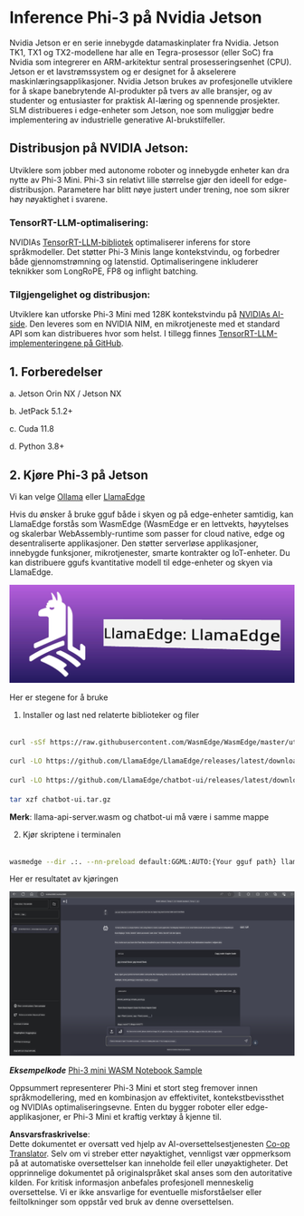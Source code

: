 <!--
CO_OP_TRANSLATOR_METADATA:
{
  "original_hash": "be4101a30d98e95a71d42c276e8bcd37",
  "translation_date": "2025-07-16T20:43:11+00:00",
  "source_file": "md/01.Introduction/03/Jetson_Inference.md",
  "language_code": "no"
}
-->
# **Inference Phi-3 på Nvidia Jetson**

Nvidia Jetson er en serie innebygde datamaskinplater fra Nvidia. Jetson TK1, TX1 og TX2-modellene har alle en Tegra-prosessor (eller SoC) fra Nvidia som integrerer en ARM-arkitektur sentral prosesseringsenhet (CPU). Jetson er et lavstrømssystem og er designet for å akselerere maskinlæringsapplikasjoner. Nvidia Jetson brukes av profesjonelle utviklere for å skape banebrytende AI-produkter på tvers av alle bransjer, og av studenter og entusiaster for praktisk AI-læring og spennende prosjekter. SLM distribueres i edge-enheter som Jetson, noe som muliggjør bedre implementering av industrielle generative AI-brukstilfeller.

## Distribusjon på NVIDIA Jetson:
Utviklere som jobber med autonome roboter og innebygde enheter kan dra nytte av Phi-3 Mini. Phi-3 sin relativt lille størrelse gjør den ideell for edge-distribusjon. Parametere har blitt nøye justert under trening, noe som sikrer høy nøyaktighet i svarene.

### TensorRT-LLM-optimalisering:
NVIDIAs [TensorRT-LLM-bibliotek](https://github.com/NVIDIA/TensorRT-LLM?WT.mc_id=aiml-138114-kinfeylo) optimaliserer inferens for store språkmodeller. Det støtter Phi-3 Minis lange kontekstvindu, og forbedrer både gjennomstrømning og latenstid. Optimaliseringene inkluderer teknikker som LongRoPE, FP8 og inflight batching.

### Tilgjengelighet og distribusjon:
Utviklere kan utforske Phi-3 Mini med 128K kontekstvindu på [NVIDIAs AI-side](https://www.nvidia.com/en-us/ai-data-science/generative-ai/). Den leveres som en NVIDIA NIM, en mikrotjeneste med et standard API som kan distribueres hvor som helst. I tillegg finnes [TensorRT-LLM-implementeringene på GitHub](https://github.com/NVIDIA/TensorRT-LLM).

## **1. Forberedelser**

a. Jetson Orin NX / Jetson NX

b. JetPack 5.1.2+

c. Cuda 11.8

d. Python 3.8+

## **2. Kjøre Phi-3 på Jetson**

Vi kan velge [Ollama](https://ollama.com) eller [LlamaEdge](https://llamaedge.com)

Hvis du ønsker å bruke gguf både i skyen og på edge-enheter samtidig, kan LlamaEdge forstås som WasmEdge (WasmEdge er en lettvekts, høyytelses og skalerbar WebAssembly-runtime som passer for cloud native, edge og desentraliserte applikasjoner. Den støtter serverløse applikasjoner, innebygde funksjoner, mikrotjenester, smarte kontrakter og IoT-enheter. Du kan distribuere ggufs kvantitative modell til edge-enheter og skyen via LlamaEdge.

![llamaedge](../../../../../translated_images/llamaedge.e9d6ff96dff11cf729d0c895601ffb284d46998dd44022f5a3ebd3745c91e7db.no.jpg)

Her er stegene for å bruke

1. Installer og last ned relaterte biblioteker og filer

```bash

curl -sSf https://raw.githubusercontent.com/WasmEdge/WasmEdge/master/utils/install.sh | bash -s -- --plugin wasi_nn-ggml

curl -LO https://github.com/LlamaEdge/LlamaEdge/releases/latest/download/llama-api-server.wasm

curl -LO https://github.com/LlamaEdge/chatbot-ui/releases/latest/download/chatbot-ui.tar.gz

tar xzf chatbot-ui.tar.gz

```

**Merk**: llama-api-server.wasm og chatbot-ui må være i samme mappe

2. Kjør skriptene i terminalen

```bash

wasmedge --dir .:. --nn-preload default:GGML:AUTO:{Your gguf path} llama-api-server.wasm -p phi-3-chat

```

Her er resultatet av kjøringen

![llamaedgerun](../../../../../translated_images/llamaedgerun.bed921516c9a821cf23486eee46e18241c442f862976040c2681b36b905125a6.no.png)

***Eksempelkode*** [Phi-3 mini WASM Notebook Sample](https://github.com/Azure-Samples/Phi-3MiniSamples/tree/main/wasm)

Oppsummert representerer Phi-3 Mini et stort steg fremover innen språkmodellering, med en kombinasjon av effektivitet, kontekstbevissthet og NVIDIAs optimaliseringsevne. Enten du bygger roboter eller edge-applikasjoner, er Phi-3 Mini et kraftig verktøy å kjenne til.

**Ansvarsfraskrivelse**:  
Dette dokumentet er oversatt ved hjelp av AI-oversettelsestjenesten [Co-op Translator](https://github.com/Azure/co-op-translator). Selv om vi streber etter nøyaktighet, vennligst vær oppmerksom på at automatiske oversettelser kan inneholde feil eller unøyaktigheter. Det opprinnelige dokumentet på originalspråket skal anses som den autoritative kilden. For kritisk informasjon anbefales profesjonell menneskelig oversettelse. Vi er ikke ansvarlige for eventuelle misforståelser eller feiltolkninger som oppstår ved bruk av denne oversettelsen.